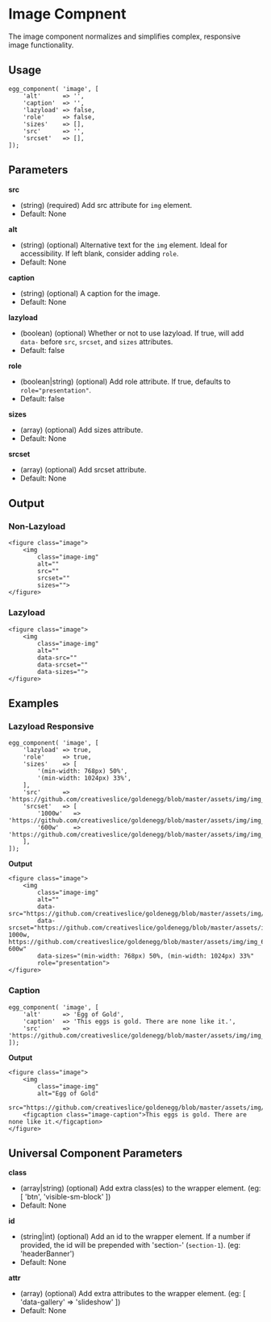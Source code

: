 # Image Compnent

The image component normalizes and simplifies complex, responsive image functionality.

## Usage

```
egg_component( 'image', [
	'alt'      => '',
	'caption'  => '',
	'lazyload' => false,
	'role'     => false,
	'sizes'    => [],
	'src'      => '',
	'srcset'   => [],
]);
```

## Parameters

**src**
* (string) (required) Add src attribute for `img` element.
 * Default: None

**alt**
* (string) (optional) Alternative text for the `img` element. Ideal for accessibility. If left blank, consider adding `role`.
 * Default: None

**caption**
* (string) (optional) A caption for the image.
 * Default: None

**lazyload**
* (boolean) (optional) Whether or not to use lazyload. If true, will add `data-` before `src`, `srcset`, and `sizes` attributes.
 * Default: false

**role**
* (boolean|string) (optional) Add role attribute. If true, defaults to `role="presentation"`.
 * Default: false

**sizes**
* (array) (optional) Add sizes attribute.
 * Default: None

**srcset**
* (array) (optional) Add srcset attribute.
 * Default: None

## Output

### Non-Lazyload

```
<figure class="image">
	<img
		class="image-img"
		alt=""
		src=""
		srcset=""
		sizes="">
</figure>
```

### Lazyload

```
<figure class="image">
	<img
		class="image-img"
		alt=""
		data-src=""
		data-srcset=""
		data-sizes="">
</figure>
```

## Examples

### Lazyload Responsive

```
egg_component( 'image', [
	'lazyload' => true,
	'role'     => true,
	'sizes'    => [
		'(min-width: 768px) 50%',
		'(min-width: 1024px) 33%',
	],
	'src'      => 'https://github.com/creativeslice/goldenegg/blob/master/assets/img/img_1000x700.jpg',
	'srcset'   => [
		'1000w'   => 'https://github.com/creativeslice/goldenegg/blob/master/assets/img/img_1000x700.jpg',
		'600w'    => 'https://github.com/creativeslice/goldenegg/blob/master/assets/img/img_600x400.jpg',
	],
]);
```

**Output**

```
<figure class="image">
	<img
		class="image-img"
		alt=""
		data-src="https://github.com/creativeslice/goldenegg/blob/master/assets/img/img_1000x700.jpg"
		data-srcset="https://github.com/creativeslice/goldenegg/blob/master/assets/img/img_1000x700.jpg 1000w, https://github.com/creativeslice/goldenegg/blob/master/assets/img/img_600x400.jpg 600w"
		data-sizes="(min-width: 768px) 50%, (min-width: 1024px) 33%"
		role="presentation">
</figure>
```

### Caption

```
egg_component( 'image', [
	'alt'      => 'Egg of Gold',
	'caption'  => 'This eggs is gold. There are none like it.',
	'src'      => 'https://github.com/creativeslice/goldenegg/blob/master/assets/img/img_1000x700.jpg',
]);
```

**Output**

```
<figure class="image">
	<img
		class="image-img"
		alt="Egg of Gold"
		src="https://github.com/creativeslice/goldenegg/blob/master/assets/img/img_1000x700.jpg">
	<figcaption class="image-caption">This eggs is gold. There are none like it.</figcaption>
</figure>
```

## Universal Component Parameters

**class**
* (array|string) (optional) Add extra class(es) to the wrapper element. (eg: [ 'btn', 'visible-sm-block' ])
 * Default: None

**id**
* (string|int) (optional) Add an id to the wrapper element. If a number if provided, the id will be prepended with 'section-' (`section-1`). (eg: 'headerBanner')
 * Default: None

**attr**
* (array) (optional) Add extra attributes to the wrapper element. (eg: [ 'data-gallery' => 'slideshow' ])
 * Default: None
